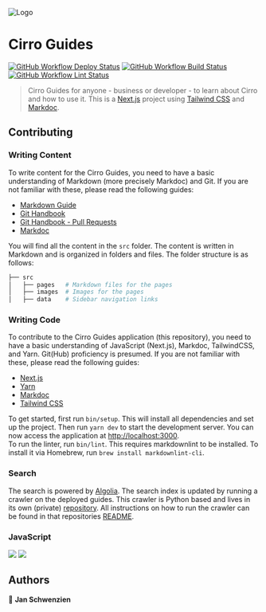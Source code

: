 ![Logo](/.github/cirro-guides-banner.png)

# Cirro Guides

[![GitHub Workflow Deploy Status](https://img.shields.io/github/actions/workflow/status/test-IO/cirro-guides/deploy.yml?label=Deploy&logo=github&style=flat-square)](https://github.com/test-IO/cirro-guides/actions/workflows/deploy.yml)
[![GitHub Workflow Build Status](https://img.shields.io/github/actions/workflow/status/test-IO/cirro-guides/build.yml?label=Build&logo=github&style=flat-square)](https://github.com/test-IO/cirro-guides/actions/workflows/build.yml)
[![GitHub Workflow Lint Status](https://img.shields.io/github/actions/workflow/status/test-IO/cirro-guides/lints.yml?label=Lints&logo=github&style=flat-square)](https://github.com/test-IO/cirro-guides/actions/workflows/lints.yml)

> Cirro Guides for anyone - business or developer - to learn about Cirro and how to use it.
> This is a [Next.js](https://nextjs.org/) project using [Tailwind CSS](https://tailwindcss.com/) and [Markdoc](https://markdoc.dev/).

## Contributing

### Writing Content

To write content for the Cirro Guides, you need to have a basic understanding of Markdown (more precisely Markdoc) and Git. If you are not familiar with these, please read the following guides:

- [Markdown Guide](https://www.markdownguide.org/)
- [Git Handbook](https://guides.github.com/introduction/git-handbook/)
- [Git Handbook - Pull Requests](https://guides.github.com/activities/forking/#making-a-pull-request)
- [Markdoc](https://markdoc.dev/)

You will find all the content in the `src` folder. The content is written in Markdown and is organized in folders and files. The folder structure is as follows:

```bash
├── src
│   ├── pages   # Markdown files for the pages
│   ├── images  # Images for the pages
│   ├── data    # Sidebar navigation links
```

### Writing Code

To contribute to the Cirro Guides application (this repository), you need to have a basic understanding of JavaScript (Next.js), Markdoc, TailwindCSS, and Yarn. Git(Hub) proficiency is presumed. If you are not familiar with these, please read the following guides:

- [Next.js](https://nextjs.org/docs/getting-started)
- [Yarn](https://yarnpkg.com/getting-started)
- [Markdoc](https://markdoc.dev/)
- [Tailwind CSS](https://tailwindcss.com/docs)

To get started, first run `bin/setup`. This will install all dependencies and set up the project. Then run `yarn dev` to start the development server. You can now access the application at [http://localhost:3000](http://localhost:3000).  
To run the linter, run `bin/lint`. This requires markdownlint to be installed. To install it via Homebrew, run `brew install markdownlint-cli`.

### Search

The search is powered by [Algolia](https://www.algolia.com/). The search index is updated by running a crawler on the deployed guides. This crawler is Python based and lives in its own (private) [repository](https://github.com/test-IO/cirro-guides-scraper). All instructions on how to run the crawler can be found in that repositories [README](https://github.com/test-IO/cirro-guides-scraper#readme).

### JavaScript

<p>
  <img src="https://img.shields.io/badge/node-20.x.x-blue.svg" />
  <img src="https://img.shields.io/badge/yarn-1.22.x-blue.svg" />
</p>

## Authors

👤 **Jan Schwenzien**

